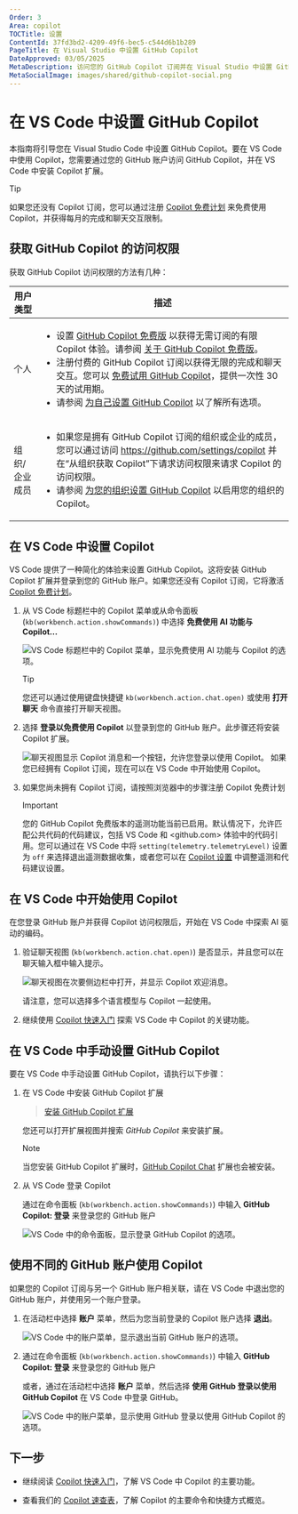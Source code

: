 ```yaml
---
Order: 3
Area: copilot
TOCTitle: 设置
ContentId: 37fd3bd2-4209-49f6-bec5-c544d6b1b289
PageTitle: 在 Visual Studio 中设置 GitHub Copilot
DateApproved: 03/05/2025
MetaDescription: 访问您的 GitHub Copilot 订阅并在 Visual Studio 中设置 GitHub Copilot。
MetaSocialImage: images/shared/github-copilot-social.png
---
```

# 在 VS Code 中设置 GitHub Copilot

本指南将引导您在 Visual Studio Code 中设置 GitHub Copilot。要在 VS Code 中使用 Copilot，您需要通过您的 GitHub 账户访问 GitHub Copilot，并在 VS Code 中安装 Copilot 扩展。

> [!TIP]
> 如果您还没有 Copilot 订阅，您可以通过注册 [Copilot 免费计划](https://github.com/github-copilot/signup) 来免费使用 Copilot，并获得每月的完成和聊天交互限制。

## 获取 GitHub Copilot 的访问权限

获取 GitHub Copilot 访问权限的方法有几种：

| 用户类型                   | 描述 |
|--------------------------------|-------------|
| 个人                     | <ul><li>设置 [GitHub Copilot 免费版](https://github.com/github-copilot/signup) 以获得无需订阅的有限 Copilot 体验。请参阅 [关于 GitHub Copilot 免费版](https://docs.github.com/en/copilot/managing-copilot/managing-copilot-as-an-individual-subscriber/about-github-copilot-free)。</li><li>注册付费的 GitHub Copilot 订阅以获得无限的完成和聊天交互。您可以 [免费试用 GitHub Copilot](https://github.com/github-copilot/signup?ref_cta=Copilot+trial&ref_loc=about+github+copilot&ref_page=docs)，提供一次性 30 天的试用期。</li><li>请参阅 [为自己设置 GitHub Copilot](https://docs.github.com/en/copilot/setting-up-github-copilot/setting-up-github-copilot-for-yourself) 以了解所有选项。 </li></ul> |
| 组织/企业成员 | <ul><li>如果您是拥有 GitHub Copilot 订阅的组织或企业的成员，您可以通过访问 <https://github.com/settings/copilot> 并在“从组织获取 Copilot”下请求访问权限来请求 Copilot 的访问权限。</li><li>请参阅 [为您的组织设置 GitHub Copilot](https://docs.github.com/en/copilot/setting-up-github-copilot/setting-up-github-copilot-for-your-organization) 以启用您的组织的 Copilot。</li></ul> |

## 在 VS Code 中设置 Copilot

VS Code 提供了一种简化的体验来设置 GitHub Copilot。这将安装 GitHub Copilot 扩展并登录到您的 GitHub 账户。如果您还没有 Copilot 订阅，它将激活 [Copilot 免费计划](https://github.com/github-copilot/signup)。

1. 从 VS Code 标题栏中的 Copilot 菜单或从命令面板 (`kb(workbench.action.showCommands)`) 中选择 **免费使用 AI 功能与 Copilot...**

    ![VS Code 标题栏中的 Copilot 菜单，显示免费使用 AI 功能与 Copilot 的选项。](images/setup/copilot-menu-use-ai-features.png)

    > [!TIP]
    > 您还可以通过使用键盘快捷键 `kb(workbench.action.chat.open)` 或使用 **打开聊天** 命令直接打开聊天视图。

1. 选择 **登录以免费使用 Copilot** 以登录到您的 GitHub 账户。此步骤还将安装 Copilot 扩展。

    ![聊天视图显示 Copilot 消息和一个按钮，允许您登录以使用 Copilot。](images/setup/copilot-chat-view-new-user.png)
如果您已经拥有 Copilot 订阅，现在可以在 VS Code 中开始使用 Copilot。

1. 如果您尚未拥有 Copilot 订阅，请按照浏览器中的步骤注册 Copilot 免费计划

    > [!IMPORTANT]
    > 您的 GitHub Copilot 免费版本的遥测功能当前已启用。默认情况下，允许匹配公共代码的代码建议，包括 VS Code 和 <github.com> 体验中的代码引用。您可以通过在 VS Code 中将 `setting(telemetry.telemetryLevel)` 设置为 `off` 来选择退出遥测数据收集，或者您可以在 [Copilot 设置](https://github.com/settings/copilot) 中调整遥测和代码建议设置。

## 在 VS Code 中开始使用 Copilot

在您登录 GitHub 账户并获得 Copilot 访问权限后，开始在 VS Code 中探索 AI 驱动的编码。

1. 验证聊天视图 (`kb(workbench.action.chat.open)`) 是否显示，并且您可以在聊天输入框中输入提示。

    ![聊天视图在次要侧边栏中打开，并显示 Copilot 欢迎消息。](images/setup/copilot-chat-view-welcome.png)

    请注意，您可以选择多个语言模型与 Copilot 一起使用。

1. 继续使用 [Copilot 快速入门](/i18n/zh-cn/docs/copilot/getting-started.md) 探索 VS Code 中 Copilot 的关键功能。

## 在 VS Code 中手动设置 GitHub Copilot

要在 VS Code 中手动设置 GitHub Copilot，请执行以下步骤：

1. 在 VS Code 中安装 GitHub Copilot 扩展

    > <a class="install-extension-btn" href="vscode:extension/GitHub.copilot?referrer=docs-copilot-setup">安装 GitHub Copilot 扩展</a>

    您还可以打开扩展视图并搜索 *GitHub Copilot* 来安装扩展。

    > [!NOTE]
    > 当您安装 GitHub Copilot 扩展时，[GitHub Copilot Chat](https://marketplace.visualstudio.com/items?itemName=GitHub.copilot-chat) 扩展也会被安装。

1. 从 VS Code 登录 Copilot

    通过在命令面板 (`kb(workbench.action.showCommands)`) 中输入 **GitHub Copilot: 登录** 来登录您的 GitHub 账户

    ![VS Code 中的命令面板，显示登录 GitHub Copilot 的选项。](images/setup/command-palette-copilot-sign-in.png)

## 使用不同的 GitHub 账户使用 Copilot

如果您的 Copilot 订阅与另一个 GitHub 账户相关联，请在 VS Code 中退出您的 GitHub 账户，并使用另一个账户登录。

1. 在活动栏中选择 **账户** 菜单，然后为您当前登录的 Copilot 账户选择 **退出**。

    ![VS Code 中的账户菜单，显示退出当前 GitHub 账户的选项。](images/setup/vscode-accounts-menu-signout.png)

1. 通过在命令面板 (`kb(workbench.action.showCommands)`) 中输入 **GitHub Copilot: 登录** 来登录您的 GitHub 账户

    或者，通过在活动栏中选择 **账户** 菜单，然后选择 **使用 GitHub 登录以使用 GitHub Copilot** 在 VS Code 中登录 GitHub。

    ![VS Code 中的账户菜单，显示使用 GitHub 登录以使用 GitHub Copilot 的选项。](images/setup/vscode-accounts-menu.png)

## 下一步
* 继续阅读 [Copilot 快速入门](/i18n/zh-cn/docs/copilot/getting-started.md)，了解 VS Code 中 Copilot 的主要功能。

* 查看我们的 [Copilot 速查表](/i18n/zh-cn/docs/copilot/copilot-vscode-features.md)，了解 Copilot 的主要命令和快捷方式概览。